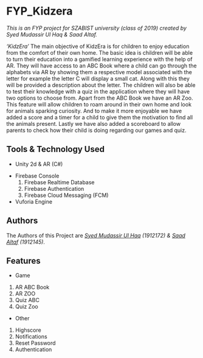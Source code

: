 # FYP_Kidzera
*This is an FYP project for SZABIST university (class of 2019) created by Syed Mudassir Ul Haq & Saad Altaf.*

*‘KidzEra’* The main objective of KidzEra is for children to enjoy education from the comfort of their own home. The basic idea is children will be able to turn their education into a gamified learning experience with the help of AR. They will have access to an ABC Book where a child can go through the alphabets via AR by showing them a respective model associated with the letter for example the letter C will display a small cat. Along with this they will be provided a description about the letter. The children will also be able to test their knowledge with a quiz in the application where they will have two options to choose from. Apart from the ABC Book we have an AR Zoo. This feature will allow children to roam around in their own home and look for animals sparking curiosity. And to make it more enjoyable we have added a score and a timer for a child to give them the motivation to find all the animals present. Lastly we have also added a scoreboard to allow parents to check how their child is doing regarding our games and quiz. 


## Tools & Technology Used
- Unity 2d & AR (C#)
+ Firebase Console
  1) Firebase Realtime Database
  2) Firebase Authentication
  3) Firebase Cloud Messaging (FCM)
+ Vuforia Engine 

## Authors

The Authors of this Project are *[Syed Mudassir Ul Haq](https://github.com/MudassirulHaq/FYP_Kidzera) (1912172) & [Saad Altaf](https://github.com/MSaaaadAltaf) (1912145)*.

## Features
 + Game
 1) AR ABC Book
 2) AR ZOO
 3) Quiz ABC
 4) Quiz Zoo
+ Other
1) Highscore
2) Notifications
3) Reset Password
4) Authentication
   
